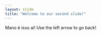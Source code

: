 ```yaml
---
layout: slide
title: "Welcome to our second slide!"
---
```

Mano é isso ai!
Use the left arrow to go back!
